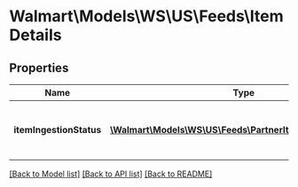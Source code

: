 # Walmart\Models\WS\US\Feeds\ItemDetails

## Properties

Name | Type | Description | Notes
------------ | ------------- | ------------- | -------------
**itemIngestionStatus** | [**\Walmart\Models\WS\US\Feeds\PartnerItemIngestionStatus[]**](PartnerItemIngestionStatus.md) | The ingestion status of an individual item | [optional]


[[Back to Model list]](./) [[Back to API list]](../../../../../README.md#supported-apis) [[Back to README]](../../../../../README.md)
